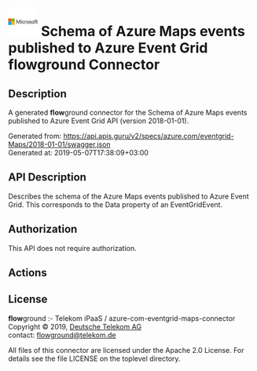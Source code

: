# ![LOGO](logo.png) Schema of Azure Maps events published to Azure Event Grid **flow**ground Connector

## Description

A generated **flow**ground connector for the Schema of Azure Maps events published to Azure Event Grid API (version 2018-01-01).

Generated from: https://api.apis.guru/v2/specs/azure.com/eventgrid-Maps/2018-01-01/swagger.json<br/>
Generated at: 2019-05-07T17:38:09+03:00

## API Description

Describes the schema of the Azure Maps events published to Azure Event Grid. This corresponds to the Data property of an EventGridEvent.

## Authorization

This API does not require authorization.

## Actions

## License

**flow**ground :- Telekom iPaaS / azure-com-eventgrid-maps-connector<br/>
Copyright © 2019, [Deutsche Telekom AG](https://www.telekom.de)<br/>
contact: flowground@telekom.de

All files of this connector are licensed under the Apache 2.0 License. For details
see the file LICENSE on the toplevel directory.
